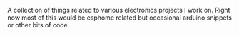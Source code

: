 A collection of things related to various electronics projects I work on. Right
now most of this would be esphome related but occasional arduino snippets or
other bits of code.
